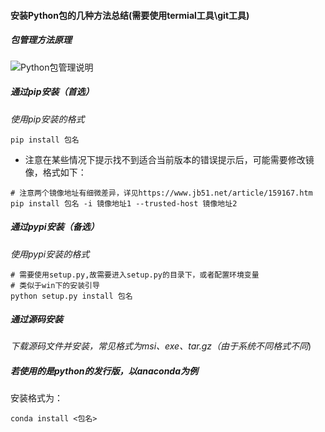 #### 安装Python包的几种方法总结(需要使用termial工具\git工具)

##### 包管理方法原理
![Python包管理说明](https://img-blog.csdnimg.cn/20190710142826527.png?x-oss-process=image/watermark,type_ZmFuZ3poZW5naGVpdGk,shadow_10,text_aHR0cHM6Ly9ibG9nLmNzZG4ubmV0L3UwMTMwOTUzMzM=,size_16,color_FFFFFF,t_70)

##### 通过pip安装（首选）
_使用pip安装的格式_ 
```shell script
pip install 包名
```

* 注意在某些情况下提示找不到适合当前版本的错误提示后，可能需要修改镜像，格式如下：  
```shell script
# 注意两个镜像地址有细微差异，详见https://www.jb51.net/article/159167.htm
pip install 包名 -i 镜像地址1 --trusted-host 镜像地址2

```

##### 通过pypi安装（备选）
_使用pypi安装的格式_  
```shell script
# 需要使用setup.py,故需要进入setup.py的目录下，或者配置环境变量
# 类似于win下的安装引导
python setup.py install 包名
```

##### 通过源码安装

_下载源码文件并安装，常见格式为msi、exe、tar.gz（由于系统不同格式不同_)

##### 若使用的是python的发行版，以anaconda为例
安装格式为： 
```shell script
conda install <包名>
```

